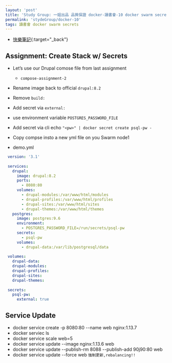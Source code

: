 ```yaml
---
layout: 'post'
title: 'Study Group: 一姐出品 品質保證 docker-讀書會-10 docker swarm secrets storage '
permalink: 'stydeGroup/docker-10'
tags: 讀書會 docker swarm secrets
---
```


- [快樂筆記](https://yuting3656.github.io/yutingblog//docker_mastery/docker-sections8-swarm-secrets-for-swarm){:target="_back"}


## Assignment: Create Stack w/ Secrets
- Let’s use our Drupal comose file from last assignment
  - `compose-assignment-2`
- Rename image back to official `drupal:8.2`
- Remove `build:`
- Add secret via `external:`
- use environment variable `POSTGRES_PASSWORD_FILE`
- Add secret via cli echo `"<pw>" | docker secret create psql-pw -`
- Copy compse insto a new yml file on you Swarm node1


- demo.yml

~~~yml
 version: '3.1'
   
 services:
   drupal:
     image: drupal:8.2
     ports:
       - 8080:80
     volumes:
       - drupal-modules:/var/www/html/modules
       - drupal-profiles:/var/www/html/profiles
       - drupal-sites:/var/www/html/sites
       - drupal-themes:/var/www/html/themes
   postgres:
     image: postgres:9.6
     environment:
       - POSTGRES_PASSWORD_FILE=/run/secrets/psql-pw
     secrets:
       - psql-pw
     volumes:
       - drupal-data:/var/lib/postgresql/data
   
 volumes:
   drupal-data:
   drupal-modules:
   drupal-profiles:
   drupal-sites:
   drupal-themes:
   
 secrets:
   psql-pw:
     external: true
~~~

## Service Update

- docker service create -p 8080:80 --name web nginx:1.13.7
- docker serviec ls
- docker service scale web=5
- docker service update --image nginx:1.13.6 web
- docker service update --publish-rm 8088 --publish-add 90j90:80 web
- docker service update --force web `強制更新,rebalancing!!`